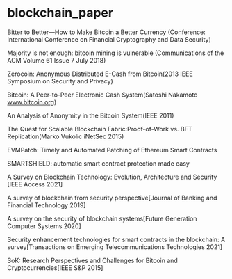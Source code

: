# blockchain_paper


Bitter to Better—How to Make Bitcoin a Better Currency (Conference: International Conference on Financial Cryptography and Data Security)

Majority is not enough: bitcoin mining is vulnerable (Communications of the ACM Volume 61 Issue 7 July 2018)

Zerocoin: Anonymous Distributed E-Cash from Bitcoin(2013 IEEE Symposium on Security and Privacy)

Bitcoin: A Peer-to-Peer Electronic Cash System(Satoshi Nakamoto www.bitcoin.org)

An Analysis of Anonymity in the Bitcoin System(IEEE 2011)

The Quest for Scalable Blockchain Fabric:Proof-of-Work vs. BFT Replication(Marko Vukolic iNetSec 2015)

EVMPatch: Timely and Automated Patching of Ethereum Smart Contracts

SMARTSHIELD: automatic smart contract protection made easy

A Survey on Blockchain Technology: Evolution, Architecture and Security  [IEEE Access 2021]

A survey of blockchain from security perspective[Journal of Banking and Financial Technology 2019]

A survey on the security of blockchain systems[Future Generation Computer Systems 2020]

Security enhancement technologies for smart contracts in the blockchain: A survey[Transactions on Emerging Telecommunications Technologies 2021]

SoK: Research Perspectives and Challenges for Bitcoin and Cryptocurrencies[IEEE S&P 2015]
